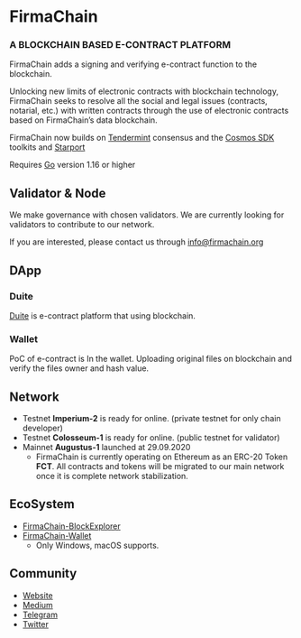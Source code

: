 # FirmaChain

### A BLOCKCHAIN BASED E-CONTRACT PLATFORM

FirmaChain adds a signing and verifying e-contract function to the blockchain. 

Unlocking new limits of electronic contracts with blockchain technology, FirmaChain seeks to resolve all the social and legal issues (contracts, notarial, etc.) with written contracts through the use of electronic contracts based on FirmaChain’s data blockchain.

FirmaChain now builds on [Tendermint](https://github.com/tendermint/tendermint) consensus and the [Cosmos SDK](https://github.com/cosmos/cosmos-sdk) toolkits and [Starport](https://github.com/tendermint/starport)

Requires [Go](https://golang.org/doc/install) version 1.16 or higher

## Validator & Node
We make governance with chosen validators.
We are currently looking for validators to contribute to our network. 

If you are interested, please contact us through info@firmachain.org

## DApp

### Duite
[Duite](https://duite.io) is e-contract platform that using blockchain.

### Wallet
PoC of e-contract is In the wallet. Uploading original files on blockchain and verify the files owner and hash value.

## Network 

- Testnet **Imperium-2** is ready for online. (private testnet for only chain developer)
- Testnet **Colosseum-1** is ready for online. (public testnet for validator)
- Mainnet **Augustus-1** launched at 29.09.2020
	- FirmaChain is currently operating on Ethereum as an ERC-20 Token **FCT**. All contracts and tokens will be migrated to our main network once it is complete network stabilization.

## EcoSystem
- [FirmaChain-BlockExplorer](https://github.com/FirmaChain/FirmaChain-Explorer)
- [FirmaChain-Wallet](https://firmachain.org/#/)
	- Only Windows, macOS supports.

## Community
- [Website](https://firmachain.org/#/)
- [Medium](https://medium.com/firmachain)
- [Telegram](https://t.me/firmachain_announcement)
- [Twitter](https://twitter.com/firmachain)
